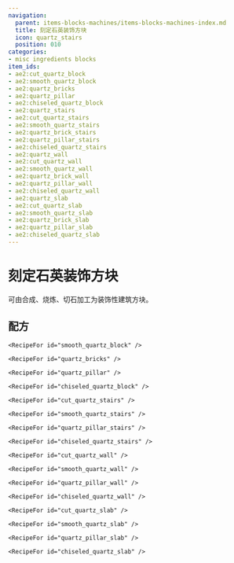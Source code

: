 ```yaml
---
navigation:
  parent: items-blocks-machines/items-blocks-machines-index.md
  title: 刻定石英装饰方块
  icon: quartz_stairs
  position: 010
categories:
- misc ingredients blocks
item_ids:
- ae2:cut_quartz_block
- ae2:smooth_quartz_block
- ae2:quartz_bricks
- ae2:quartz_pillar
- ae2:chiseled_quartz_block
- ae2:quartz_stairs
- ae2:cut_quartz_stairs
- ae2:smooth_quartz_stairs
- ae2:quartz_brick_stairs
- ae2:quartz_pillar_stairs
- ae2:chiseled_quartz_stairs
- ae2:quartz_wall
- ae2:cut_quartz_wall
- ae2:smooth_quartz_wall
- ae2:quartz_brick_wall
- ae2:quartz_pillar_wall
- ae2:chiseled_quartz_wall
- ae2:quartz_slab
- ae2:cut_quartz_slab
- ae2:smooth_quartz_slab
- ae2:quartz_brick_slab
- ae2:quartz_pillar_slab
- ae2:chiseled_quartz_slab
---
```


# 刻定石英装饰方块

<GameScene zoom="3" background="transparent">
  <ImportStructure src="../assets/assemblies/decorative_certus.snbt" />
  <IsometricCamera yaw="195" pitch="30" />
</GameScene>

<ItemLink id="quartz_block" />可由合成、烧炼、切石加工为装饰性建筑方块。

## 配方

<Column>
  <Row gap="0">
    <RecipeFor id="cut_quartz_block" />

    <RecipeFor id="smooth_quartz_block" />

    <RecipeFor id="quartz_bricks" />

    <RecipeFor id="quartz_pillar" />

    <RecipeFor id="chiseled_quartz_block" />
  </Row>

  <Row>
    <RecipeFor id="quartz_stairs" />

    <RecipeFor id="cut_quartz_stairs" />

    <RecipeFor id="smooth_quartz_stairs" />
  </Row>

  <Row>
    <RecipeFor id="quartz_brick_stairs" />

    <RecipeFor id="quartz_pillar_stairs" />

    <RecipeFor id="chiseled_quartz_stairs" />
  </Row>

  <Row>
    <RecipeFor id="quartz_wall" />

    <RecipeFor id="cut_quartz_wall" />

    <RecipeFor id="smooth_quartz_wall" />
  </Row>

  <Row>
    <RecipeFor id="quartz_brick_wall" />

    <RecipeFor id="quartz_pillar_wall" />

    <RecipeFor id="chiseled_quartz_wall" />
  </Row>

  <Row>
    <RecipeFor id="quartz_slab" />

    <RecipeFor id="cut_quartz_slab" />

    <RecipeFor id="smooth_quartz_slab" />
  </Row>

  <Row>
    <RecipeFor id="quartz_brick_slab" />

    <RecipeFor id="quartz_pillar_slab" />

    <RecipeFor id="chiseled_quartz_slab" />
  </Row>
</Column>
